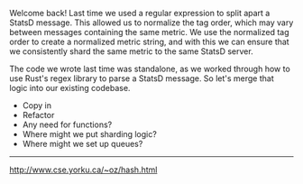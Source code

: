 Welcome back! Last time we used a regular expression to split apart a StatsD message. This allowed us to normalize the tag order, which may vary between messages containing the same metric. We use the normalized tag order to create a normalized metric string, and with this we can ensure that we consistently shard the same metric to the same StatsD server.

The code we wrote last time was standalone, as we worked through how to use Rust's regex library to parse a StatsD message. So let's merge that logic into our existing codebase.

* Copy in
* Refactor
* Any need for functions?
* Where might we put sharding logic?
* Where might we set up queues?

----

http://www.cse.yorku.ca/~oz/hash.html



